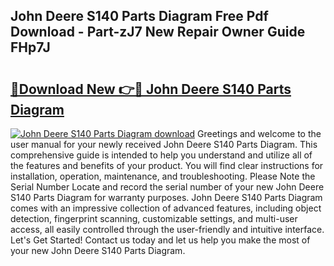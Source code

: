 ## John Deere S140 Parts Diagram Free Pdf Download - Part-zJ7 New Repair Owner Guide FHp7J

# <h2><a href="http://dfk7vt.blite.top/?on=John+Deere+S140+Parts+Diagram">🔗Download New 👉🔴 John Deere S140 Parts Diagram</a></h2>

[![John Deere S140 Parts Diagram download](https://i.imgur.com/lujVjoI.png)](http://dfk7vt.blite.top/?on=John+Deere+S140+Parts+Diagram)
Greetings and welcome to the user manual for your newly received John Deere S140 Parts Diagram. This comprehensive guide is intended to help you understand and utilize all of the features and benefits of your product. You will find clear instructions for installation, operation, maintenance, and troubleshooting. Please Note the Serial Number Locate and record the serial number of your new John Deere S140 Parts Diagram for warranty purposes. John Deere S140 Parts Diagram comes with an impressive collection of advanced features, including object detection, fingerprint scanning, customizable settings, and multi-user access, all easily controlled through the user-friendly and intuitive interface. Let's Get Started! Contact us today and let us help you make the most of your new John Deere S140 Parts Diagram.
